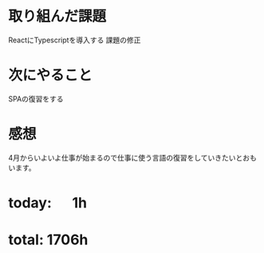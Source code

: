 # 取り組んだ課題
ReactにTypescriptを導入する 課題の修正

# 次にやること
SPAの復習をする

# 感想
4月からいよいよ仕事が始まるので仕事に使う言語の復習をしていきたいとおもいます。

# today: 　 1h
# total: 1706h
